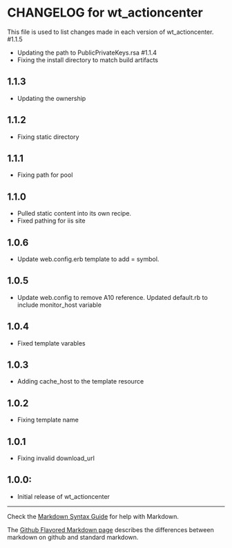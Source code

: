 # CHANGELOG for wt_actioncenter

This file is used to list changes made in each version of wt_actioncenter.
#1.1.5
* Updating the path to PublicPrivateKeys.rsa
#1.1.4
* Fixing the install directory to match build artifacts
## 1.1.3
* Updating the ownership 
## 1.1.2
* Fixing static directory 

## 1.1.1
* Fixing path for pool

## 1.1.0
* Pulled static content into its own recipe. 
* Fixed pathing for iis site

## 1.0.6
* Update web.config.erb template to add = symbol. 

## 1.0.5
* Update web.config to remove A10 reference. Updated default.rb to include monitor_host variable

## 1.0.4
* Fixed template varables 

## 1.0.3
* Adding cache_host to the template resource

## 1.0.2
* Fixing template name

## 1.0.1
* Fixing invalid download_url

## 1.0.0:
* Initial release of wt_actioncenter

- - - 
Check the [Markdown Syntax Guide](http://daringfireball.net/projects/markdown/syntax) for help with Markdown.

The [Github Flavored Markdown page](http://github.github.com/github-flavored-markdown/) describes the differences between markdown on github and standard markdown.
